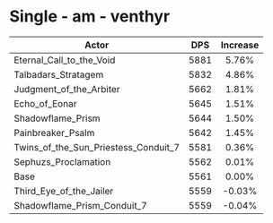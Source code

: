 # Single - am - venthyr
| Actor | DPS | Increase |
|---|:---:|:---:|
|Eternal_Call_to_the_Void|5881|5.76%|
|Talbadars_Stratagem|5832|4.86%|
|Judgment_of_the_Arbiter|5662|1.81%|
|Echo_of_Eonar|5645|1.51%|
|Shadowflame_Prism|5644|1.50%|
|Painbreaker_Psalm|5642|1.45%|
|Twins_of_the_Sun_Priestess_Conduit_7|5581|0.36%|
|Sephuzs_Proclamation|5562|0.01%|
|Base|5561|0.00%|
|Third_Eye_of_the_Jailer|5559|-0.03%|
|Shadowflame_Prism_Conduit_7|5559|-0.04%|
